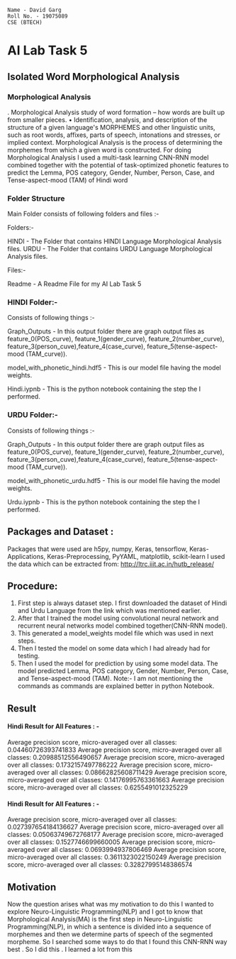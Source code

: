 ```

Name - David Garg
Roll No. - 19075089
CSE (BTECH)

```

# AI Lab Task 5


## Isolated Word Morphological Analysis


### Morphological Analysis
.
Morphological Analysis study of word formation – how words are built up from smaller pieces. • Identification, analysis, and description of the structure of a given language's MORPHEMES and other linguistic units, such as root words, affixes, parts of speech, intonations and stresses, or implied context. Morphological Analysis is the process of determining the morphemes from which a given word is constructed.
For doing Morphological Analysis I used a multi-task learning CNN-RNN model combined together with the potential of task-optimized phonetic features to predict the Lemma, POS category, Gender, Number, Person, Case, and Tense-aspect-mood (TAM) of Hindi word


### Folder Structure

Main Folder consists of following folders and files :-

Folders:-

HINDI - The Folder that contains HINDI Language Morphological Analysis files.
URDU - The Folder that contains URDU Language Morphological Analysis files.

Files:-

Readme - A Readme File for my AI Lab Task 5


### HINDI Folder:-

Consists of following things :-

Graph_Outputs - In this output folder there are graph output files as feature_0(POS_curve), feature_1(gender_curve), feature_2(number_curve), feature_3(person_cuve),feature_4(case_curve), feature_5(tense-aspect-mood (TAM_curve)).

model_with_phonetic_hindi.hdf5 - This is our model file having the model weights.

Hindi.iypnb - This is the python notebook containing the step the I performed.


### URDU Folder:-

Consists of following things :-

Graph_Outputs - In this output folder there are graph output files as feature_0(POS_curve), feature_1(gender_curve), feature_2(number_curve), feature_3(person_cuve),feature_4(case_curve), feature_5(tense-aspect-mood (TAM_curve)).

model_with_phonetic_urdu.hdf5 - This is our model file having the model weights.

Urdu.iypnb - This is the python notebook containing the step the I performed.


## Packages and Dataset :

	
 Packages that were used are h5py, numpy, Keras, tensorflow, Keras-Applications, Keras-Preprocessing, PyYAML, matplotlib, scikit-learn
 I used the data which can be extracted from: http://ltrc.iiit.ac.in/hutb_release/


## Procedure: 

  1. First step is always dataset step. I first downloaded the dataset of Hindi and Urdu Language from the link which was mentioned earlier.
  2. After that I trained the model using convolutional neural network and recurrent neural networks model combined together(CNN-RNN model).
  3. This generated a model_weights model file which was used in next steps.
  4. Then I tested the model on some data which I had already had for testing.
  5. Then I used the model for prediction by using some model data. The model predicted  Lemma, POS category, Gender, Number, Person, Case, and Tense-aspect-mood (TAM).
  Note:- I am not mentioning the commands as commands are explained better in python Notebook.
  
  ## Result
  
   #### Hindi Result for All Features : -
   Average precision score, micro-averaged over all classes: 0.04460726393741833
   Average precision score, micro-averaged over all classes: 0.20988512556490657
   Average precision score, micro-averaged over all classes: 0.1732157497786222
   Average precision score, micro-averaged over all classes: 0.08662825608711429
   Average precision score, micro-averaged over all classes: 0.14176995763361663
   Average precision score, micro-averaged over all classes: 0.6255491012325229
   
   #### Hindi Result for All Features : -
   Average precision score, micro-averaged over all classes: 0.027397654184136627
   Average precision score, micro-averaged over all classes: 0.05063749672768177
   Average precision score, micro-averaged over all classes: 0.1527746699660005
   Average precision score, micro-averaged over all classes: 0.0693994937806469
   Average precision score, micro-averaged over all classes: 0.3611323022150249
   Average precision score, micro-averaged over all classes: 0.32827995148386574



  
  ## Motivation
  
  Now the question arises what was my motivation to do this I wanted to explore Neuro-Linguistic Programming(NLP) and I got to know that Morphological Analysis(MA) is the first step in Neuro-Linguistic Programming(NLP), in which a sentence is divided into a sequence of morphemes and then we determine parts of speech of the segmented morpheme. So I searched some ways to do that I found this CNN-RNN way best . So I did this . I learned a lot from this
  
  
